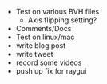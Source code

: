 * Test on various BVH files
    * Axis flipping setting?
* Comments/Docs
* Test on linux/mac
* write blog post
* write tweet
* record some videos
* push up fix for raygui